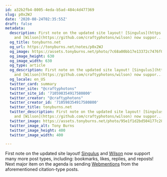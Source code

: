 ```yaml
---
id: a32b2fb4-8005-4eda-b5ad-484c4d477369
slug: p0x2WJ
date: '2020-08-24T02:35:55Z'
draft: false
metadata:
  description: First note on the updated site layout! [Singulus](https://github.com/craftyphotons/singulus)
    and [Wilson](https://github.com/craftyphotons/wilson) now suppor...
  og_title: tonyburns.net
  og_url: https://tonyburns.net/notes/p0x2WJ
  og_image: https://assets.tonyburns.net/photo/7c68a00bb17e13372c7476f064ab511d.jpeg
  og_image_height: 630
  og_image_width: 630
  og_type: article
  og_description: First note on the updated site layout! [Singulus](https://github.com/craftyphotons/singulus)
    and [Wilson](https://github.com/craftyphotons/wilson) now suppor...
  og_locale: en_US
  twitter_card: summary
  twitter_site: "@craftyphotons"
  twitter_site_id: '710598354917580800'
  twitter_creator: "@craftyphotons"
  twitter_creator_id: '710598354917580800'
  twitter_title: tonyburns.net
  twitter_description: First note on the updated site layout! [Singulus](https://github.com/craftyphotons/singulus)
    and [Wilson](https://github.com/craftyphotons/wilson) now suppor...
  twitter_image: https://assets.tonyburns.net/photo/95e1f1d2bd504177c28895d76d097e38.jpeg
  twitter_image_alt: Tony Burns
  twitter_image_height: 400
  twitter_image_width: 400

---
```


First note on the updated site layout! [Singulus](https://github.com/craftyphotons/singulus) and [Wilson](https://github.com/craftyphotons/wilson) now support many more post types, including: bookmarks, likes, replies, and reposts! Next major item on the agenda is sending [Webmentions](https://www.w3.org/TR/webmention/) from the aforementioned citation-type posts.
